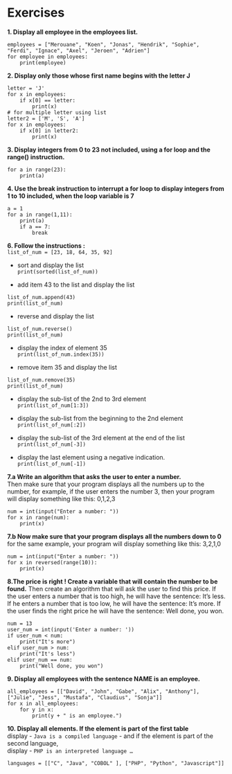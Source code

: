 # Exercises
**1. Display all employee in the employees list.**</br>
```
employees = ["Merouane", "Koen", "Jonas", "Hendrik", "Sophie", "Ferdi", "Ignace", "Axel", "Jeroen", "Adrien"]
for employee in employees:
    print(employee)
```
**2. Display only those whose first name begins with the letter J**
```
letter = 'J'
for x in employees:
    if x[0] == letter:
        print(x)
# for multiple letter using list
letter2 = ['M', 'S', 'A']
for x in employees:
    if x[0] in letter2:
        print(x)
```
**3. Display integers from 0 to 23 not included, using a for loop and the range() instruction.**
```
for a in range(23):
    print(a)
```
**4. Use the break instruction to interrupt a for loop to display integers from 1 to 10 included, when the loop variable is 7**
```
a = 1
for a in range(1,11):
    print(a)
    if a == 7:
        break
```

**6. Follow the instructions :**</br>
`list_of_num = [23, 18, 64, 35, 92]`
  * sort and display the list</br>
`print(sorted(list_of_num))`

  * add item 43 to the list and display the list</br>
```
list_of_num.append(43)
print(list_of_num)
```

* reverse and display the list</br>
```
list_of_num.reverse()
print(list_of_num)
```

* display the index of element 35</br>
`print(list_of_num.index(35))`</br>

* remove item 35 and display the list</br>
```
list_of_num.remove(35)
print(list_of_num)
```
* display the sub-list of the 2nd to 3rd element</br>
`print(list_of_num[1:3])`</br>

* display the sub-list from the beginning to the 2nd element</br>
`print(list_of_num[:2])`</br>

* display the sub-list of the 3rd element at the end of the list</br>
`print(list_of_num[-3])`</br>

* display the last element using a negative indication.</br>
`print(list_of_num[-1])`</br>

**7.a Write an algorithm that asks the user to enter a number.**</br>
Then make sure that your program displays all the numbers up to the number, for example, if the user enters the number 3, then your program will display something like this: 0,1,2,3</br>
```
num = int(input("Enter a number: "))
for x in range(num):
    print(x)
```
**7.b Now make sure that your program displays all the numbers down to 0**</br>
for the same example, your program will display something like this: 3,2,1,0</br>
```
num = int(input("Enter a number: "))
for x in reversed(range(10)):
    print(x)
```
**8.The price is right ! Create a variable that will contain the number to be found.**
Then create an algorithm that will ask the user to find this price. If the user enters a number that is too high, he will have the sentence: It’s less. If he enters a number that is too low, he will have the sentence: It’s more. If the user finds the right price he will have the sentence: Well done, you won.

```
num = 13
user_num = int(input('Enter a number: '))
if user_num < num:
    print("It's more")
elif user_num > num:
    print("It's less")
elif user_num == num:
    print("Well done, you won")
```
**9. Display all employees with the sentence NAME is an employee.**</br>
```
all_employees = [["David", "John", "Gabe", "Alix", "Anthony"], ["Julie", "Jess", "Mustafa", "Claudius", "Sonja"]]
for x in all_employees:
    for y in x:
        print(y + " is an employee.")
```

**10. Display all elements. If the element is part of the first table**</br>
display - `Java is a compiled language` - and if the element is part of the second language,</br>
display - `PHP is an interpreted language …`</br>

`languages = [["C", "Java", "COBOL" ], ["PHP", "Python", "Javascript"]]`</br>
